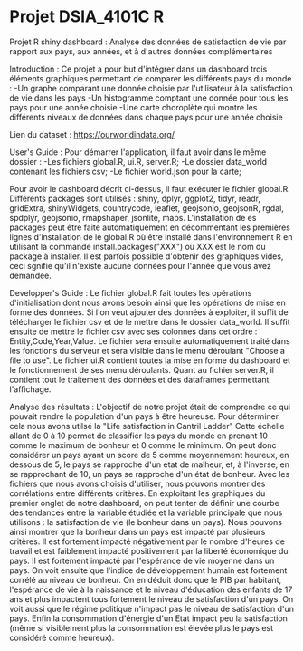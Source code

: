 # Projet DSIA_4101C R

Projet R shiny dashboard : Analyse des données de satisfaction de vie par rapport aux pays, aux années, et à d'autres données complémentaires

Introduction :
Ce projet a pour but d'intégrer dans un dashboard trois éléments graphiques permettant de comparer les différents pays du monde :
-Un graphe comparant une donnée choisie par l'utilisateur à la satisfaction de vie dans les pays
-Un histogramme comptant une donnée pour tous les pays pour une année choisie
-Une carte choroplète qui montre les différents niveaux de données dans chaque pays pour une année choisie

Lien du dataset : https://ourworldindata.org/

User's Guide :
Pour démarrer l'application, il faut avoir dans le même dossier :
-Les fichiers global.R, ui.R, server.R;
-Le dossier data_world contenant les fichiers csv;
-Le fichier world.json pour la carte;

Pour avoir le dashboard décrit ci-dessus, il faut exécuter le fichier global.R.
Différents packages sont utilisés : shiny, dplyr, ggplot2, tidyr, readr, gridExtra, shinyWidgets, countrycode, leaflet, geojsonio, geojsonR, rgdal, spdplyr, geojsonio, rmapshaper, jsonlite, maps.
L'installation de es packages peut être faite automatiquement en décommentant les premières lignes d'installation de le global.R où être installé dans l'environnement R en utilisant
la commande install.packages("XXX") où XXX est le nom du package à installer.
Il est parfois possible d'obtenir des graphiques vides, ceci sgnifie qu'il n'existe aucune données pour l'année que vous avez demandée.

Developper's Guide :
Le fichier global.R fait toutes les opérations d'initialisation dont nous avons besoin ainsi que les opérations de mise en forme des données. Si l'on veut ajouter des données à exploiter, il suffit de
télécharger le fichier csv et de le mettre dans le dossier data_world. Il suffit ensuite de mettre le fichier csv avec ses colonnes dans cet ordre : Entity,Code,Year,Value. Le fichier sera ensuite
automatiquement traité dans les fonctions du serveur et sera visible dans le menu déroulant "Choose a file to use". Le fichier ui.R contient toutes la mise en forme du dashboard et le fonctionnement de ses
menu déroulants. Quant au fichier server.R, il contient tout le traitement des données et des dataframes permettant l'affichage.

Analyse des résultats :
L'objectif de notre projet était de comprendre ce qui pouvait rendre la population d'un pays à être heureuse. Pour déterminer cela nous avons utilsé la "Life satisfaction in Cantril Ladder"
Cette échelle allant de 0 à 10 permet de classifier les pays du monde en prenant 10 comme le maximum de bonheur et 0 comme le minimum. On peut donc considérer un pays ayant un score de 5
comme moyennement heureux, en dessous de 5, le pays se rapproche d'un état de malheur, et, à l'inverse, en se rapprochant de 10, un pays se rapproche d'un état de bonheur.
Avec les fichiers que nous avons choisis d'utiliser, nous pouvons montrer des corrélations entre différents critères. En exploitant les graphiques du premier onglet de notre
dashboard, on peut tenter de définir une courbe des tendances entre la variable étudiée et la variable principale que nous utilisons : la satisfaction de vie (le bonheur dans un pays).
Nous pouvons ainsi montrer que la bonheur dans un pays est impacté par plusieurs critères. Il est fortement impacté négativement par le nombre d'heures de travail et est faiblement impacté
positivement par la liberté économique du pays. Il est fortement impacté par l'espérance de vie moyenne dans un pays. On voit ensuite que l'indice de développement humain est fortement corrélé
au niveau de bonheur. On en déduit donc que le PIB par habitant, l'espérance de vie à la naissance et le niveau d'éducation des enfants de 17 ans et plus impactent tous fortement le niveau
de satisfaction d'un pays. On voit aussi que le régime politique n'impact pas le niveau de satisfaction d'un pays. Enfin la consommation d'énergie d'un Etat impact peu la satisfaction
(même si visiblement plus la consommation est élevée plus le pays est considéré comme heureux).